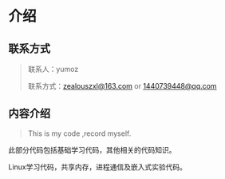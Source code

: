 # 介绍

## 联系方式

> 联系人：yumoz
>
> 联系方式：zealouszxl@163.com or 1440739448@qq.com 

## 内容介绍

> This is my code ,record myself.

此部分代码包括基础学习代码，其他相关的代码知识。

Linux学习代码，共享内存，进程通信及嵌入式实验代码。
